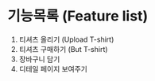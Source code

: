 # 기능목록 (Feature list)
1. 티셔츠 올리기 (Upload T-shirt)
2. 티셔츠 구매하기 (But T-shirt)
3. 장바구니 담기
4. 디테일 페이지 보여주기